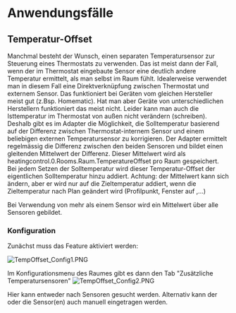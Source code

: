 # Anwendungsfälle

## Temperatur-Offset
Manchmal besteht der Wunsch, einen separaten Temperatursensor zur Steuerung eines Thermostats zu verwenden. Das ist meist dann der Fall,
wenn der im Thermostat eingebaute Sensor eine deutlich andere Temperatur ermittelt, als man selbst im Raum fühlt.
Idealerweise verwendet man in diesem Fall eine Direktverknüpfung zwischen Thermostat und externem Sensor. Das funktioniert bei Geräten vom gleichen
Hersteller meist gut (z.Bsp. Homematic).
Hat man aber Geräte von unterschiedlichen Herstellern funktioniert das meist nicht. Leider kann man auch die Isttemperatur im Thermostat von außen
nicht verändern (schreiben).
Deshalb gibt es im Adapter die Möglichkeit, die Solltemperatur basierend auf der Differenz zwischen Thermostat-internem Sensor und einem beliebigen externen
Temperatursensor zu korrigieren. 
Der Adapter ermittelt regelmässig die Differenz zwischen den beiden Sensoren und bildet einen gleitenden Mittelwert der Differenz. Dieser Mittelwert
wird als 
heatingcontrol.0.Rooms.Raum.TemperatureOffset
pro Raum gespeichert. Bei jedem Setzen der Solltemperatur wird dieser Temperatur-Offset der eigentlichen Solltemperatur hinzu addiert.
Achtung: der Mittelwert kann sich ändern, aber er wird nur auf die Zieltemperatur addiert, wenn die Zieltemperatur nach Plan geändert wird (Profilpunkt, Fenster auf ,...)

Bei Verwendung von mehr als einem Sensor wird ein Mittelwert über alle Sensoren gebildet.

### Konfiguration

Zunächst muss das Feature aktiviert werden:

![TempOffset_Config1.PNG](images/TempOffset_Config1.PNG)

Im Konfigurationsmenu des Raumes gibt es dann den Tab "Zusätzliche Temperatursensoren"
![TempOffset_Config2.PNG](images/TempOffset_Config2.PNG)

Hier kann entweder nach Sensoren gesucht werden. Alternativ kann der oder die Sensor(en) auch manuell eingetragen werden. 